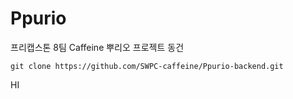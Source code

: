 # Ppurio

프리캡스톤 8팀 Caffeine 뿌리오 프로젝트 동건

```
git clone https://github.com/SWPC-caffeine/Ppurio-backend.git
```

HI
